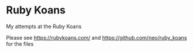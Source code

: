 Ruby Koans
==========

My attempts at the Ruby Koans

Please see https://rubykoans.com/ and https://github.com/neo/ruby_koans for the files
